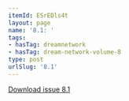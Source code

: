 ```yaml
---
itemId: ESrEDls4t
layout: page
name: '8.1: '
tags:
- hasTag: dreamnetwork
- hasTag: dream-network-volume-8
type: post
urlSlug: '8.1'
---
```

<a href="../files/pdfs/Volume_8/8.1-Dream-Network-Bulletin_Volume-8-Number-1.pdf" download="">Download issue 8.1</a>